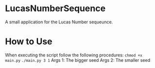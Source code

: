 LucasNumberSequence
===================

A small application for the Lucas Number sequeunce.

# How to Use 
When executing the script follow the following procedures:
`chmod +x main.py`
`./main.py 3 1`
Args 1: The bigger seed
Args 2: The smaller seed

